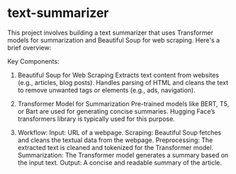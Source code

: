 # text-summarizer
This project involves building a text summarizer that uses Transformer models for summarization and Beautiful Soup for web scraping. Here's a brief overview:

Key Components:
1. Beautiful Soup for Web Scraping
   Extracts text content from websites (e.g., articles, blog posts).
   Handles parsing of HTML and cleans the text to remove unwanted tags or elements (e.g., ads, navigation).

3. Transformer Model for Summarization
   Pre-trained models like BERT, T5, or Bart are used for generating concise summaries.
   Hugging Face’s transformers library is typically used for this purpose.

5. Workflow:
   Input: URL of a webpage.
   Scraping: Beautiful Soup fetches and cleans the textual data from the webpage.
   Preprocessing: The extracted text is cleaned and tokenized for the Transformer model.
   Summarization: The Transformer model generates a summary based on the input text.
   Output: A concise and readable summary of the article.

